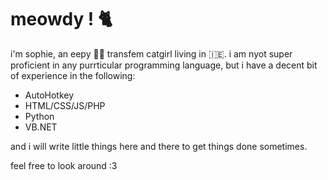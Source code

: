 # meowdy ! 🐈

i'm sophie, an eepy 🏳️‍⚧️ transfem catgirl living in 🇮🇪.
i am nyot super proficient in any purrticular programming language, but i have a decent bit of experience in the following:
- AutoHotkey
- HTML/CSS/JS/PHP
- Python
- VB.NET

and i will write little things here and there to get things done sometimes.

feel free to look around :3
